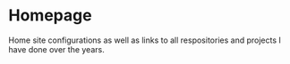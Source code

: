 # Homepage

Home site configurations as well as links to all respositories and projects I have done over the years.

